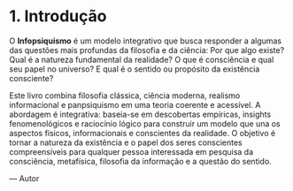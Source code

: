 # 1. Introdução

O **Infopsiquismo** é um modelo integrativo que busca responder a algumas das questões mais profundas da filosofia e da ciência: Por que algo existe? Qual é a natureza fundamental da realidade? O que é consciência e qual seu papel no universo? E qual é o sentido ou propósito da existência consciente?

Este livro combina filosofia clássica, ciência moderna, realismo informacional e panpsiquismo em uma teoria coerente e acessível. A abordagem é integrativa: baseia-se em descobertas empíricas, insights fenomenológicos e raciocínio lógico para construir um modelo que una os aspectos físicos, informacionais e conscientes da realidade. O objetivo é tornar a natureza da existência e o papel dos seres conscientes compreensíveis para qualquer pessoa interessada em pesquisa da consciência, metafísica, filosofia da informação e a questão do sentido.

— Autor
